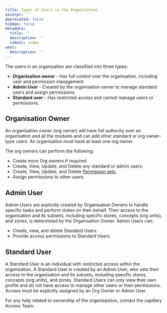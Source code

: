 ```yaml
---
title: Types of Users in the Organisation
excerpt: ''
deprecated: false
hidden: false
metadata:
  title: ''
  description: ''
  robots: index
next:
  description: ''
---
```

The users in an organisation are classified into three types:

* **Organisation owner** - Has full control over the organisation, including user and permission management.
* **Admin User** - Created by the organisation owner to manage standard users and assign permissions.
* **Standard user** - Has restricted access and cannot manage users or permissions.

## Organisation Owner

An organisation owner (org owner) will have full authority over an organisation and all the modules and can add other standard or org owner-type users. An organisation must have at least one org owner. 

The org owners can perform the following:

* Create more Org owners if required. 
* Create, View, Update, and Delete any standard or admin users.
* Create, View, Update, and Delete [Permission sets](https://docs.capillarytech.com/docs/managing-permissions#custom-permission-sets). 
* Assign permissions to other users. 

## Admin User

Admin Users are explicitly created by Organisation Owners to handle specific tasks and perform duties on their behalf. Their access to the organisation and its subsets, including specific stores, concepts (org units), and zones, is determined by the Organisation Owner. Admin Users can:

* Create, view, and delete Standard Users.
* Provide access permissions to Standard Users.

## Standard User

A Standard User is an individual with restricted access within the organisation. A Standard User is created by an Admin User, who sets their access to the organisation and its subsets, including specific stores, concepts (org units), and zones. Standard Users can only view their own profile and do not have access to manage other users or their permissions. Access must be explicitly assigned by an Org Owner or Admin User.

<Note title="Note">
For any help related to ownership of the organisastion, contact the capillary Access Team.
</Note>
